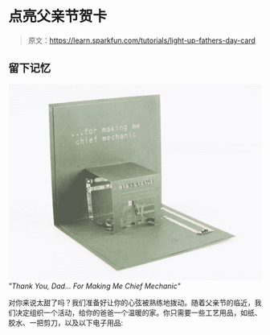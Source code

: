 # 点亮父亲节贺卡

> 原文：<https://learn.sparkfun.com/tutorials/light-up-fathers-day-card>

## 留下记忆

[![alt text](img/44066b2a2b604cabaf06d93780fe6202.png)](https://cdn.sparkfun.com/assets/learn_tutorials/2/5/3/fathersdaycard-05.jpg)*"Thank You, Dad... For Making Me Chief Mechanic"*

对你来说太甜了吗？我们准备好让你的心弦被熟练地拨动。随着父亲节的临近，我们决定组织一个活动，给你的爸爸一个温暖的家。你只需要一些工艺用品，如纸、胶水、一把剪刀，以及以下电子用品: